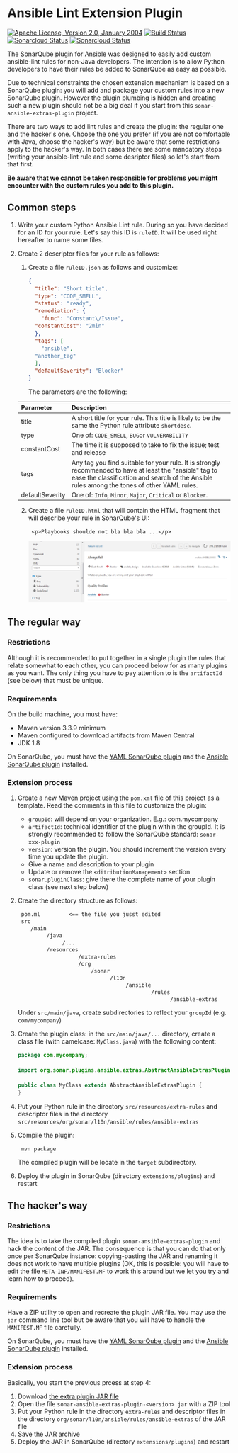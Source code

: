 <!---
 Licensed to the Apache Software Foundation (ASF) under one or more
 contributor license agreements.  See the NOTICE file distributed with
 this work for additional information regarding copyright ownership.
 The ASF licenses this file to You under the Apache License, Version 2.0
 (the "License"); you may not use this file except in compliance with
 the License.  You may obtain a copy of the License at

      http://www.apache.org/licenses/LICENSE-2.0

 Unless required by applicable law or agreed to in writing, software
 distributed under the License is distributed on an "AS IS" BASIS,
 WITHOUT WARRANTIES OR CONDITIONS OF ANY KIND, either express or implied.
 See the License for the specific language governing permissions and
 limitations under the License.
-->
Ansible Lint Extension Plugin
=============================

[![Apache License, Version 2.0, January 2004](https://img.shields.io/github/license/apache/maven.svg?label=License)](http://www.apache.org/licenses/LICENSE-2.0)
[![Build Status](https://travis-ci.org/sbaudoin/sonar-ansible.svg?branch=master)](https://travis-ci.org/sbaudoin/sonar-ansible)
[![Sonarcloud Status](https://sonarcloud.io/api/project_badges/measure?project=com.github.sbaudoin:sonar-ansible&metric=alert_status)](https://sonarcloud.io/dashboard?id=com.github.sbaudoin:sonar-ansible)
[![Sonarcloud Status](https://sonarcloud.io/api/project_badges/measure?project=com.github.sbaudoin:sonar-ansible&metric=coverage)](https://sonarcloud.io/dashboard?id=com.github.sbaudoin:sonar-ansible)

The SonarQube plugin for Ansible was designed to easily add custom ansible-lint rules for non-Java developers. The intention is to allow Python developers to have their rules be added to SonarQube as easy as possible.

Due to technical constraints the chosen extension mechanism is based on a SonarQube plugin: you will add and package your custom rules into a new SonarQube plugin. However the plugin plumbing is hidden and creating such a new plugin should not be a big deal if you start from this `sonar-ansible-extras-plugin` project.

There are two ways to add lint rules and create the plugin: the regular one and the hacker's one. Choose the one you prefer (if you are not comfortable with Java, choose the hacker's way) but be aware that some restrictions apply to the hacker's way. In both cases there are some mandatory steps (writing your ansible-lint rule and some desriptor files) so let's start from that first.

**Be aware that we cannot be taken responsible for problems you might encounter with the custom rules you add to this plugin.**

## Common steps
1. Write your custom Python Ansible Lint rule. During so you have decided for an ID for your rule. Let's say this ID is `ruleID`. It will be used right hereafter to name some files.
2. Create 2 descriptor files for your rule as follows:
    1. Create a file `ruleID.json` as follows and customize:

        ```json
        {
          "title": "Short title",
          "type": "CODE_SMELL",
          "status": "ready",
          "remediation": {
            "func": "Constant\/Issue",
          "constantCost": "2min"
          },
          "tags": [
            "ansible",
          "another_tag"
          ],
          "defaultSeverity": "Blocker"
        }
         ```

        The parameters are the following:

    | Parameter | Description |
    |------|------|
    | title | A short title for your rule. This title is likely to be the same the Python rule attribute `shortdesc`. |
    | type | One of: `CODE_SMELL`, `BUG`or `VULNERABILITY` |
    | constantCost | The time it is supposed to take to fix the issue; test and release |
    | tags | Any tag you find suitable for your rule. It is strongly recommended to have at least the "ansible" tag to ease the classification and search of the Ansible rules among the tones of other YAML rules. |
    | defaultSeverity | One of: `Info`, `Minor`, `Major`, `Critical` or `Blocker`. |

    2. Create a file `ruleID.html` that will contain the HTML fragment that will describe your rule in SonarQube's UI:

            <p>Playbooks shoulde not bla bla bla ...</p>

        ![The HTML description as it appears in SonarQube](screenshots/rule_description_sonar.png)

## The regular way
### Restrictions
Although it is recommended to put together in a single plugin the rules that relate somewhat to each other, you can proceed below for as many plugins as you want. The only thing you have to pay attention to is the `artifactId` (see below) that must be unique.

### Requirements
On the build machine, you must have:

* Maven version 3.3.9 minimum
* Maven configured to download artifacts from Maven Central
* JDK 1.8

On SonarQube, you must have the [YAML SonarQube plugin](https://github.com/sbaudoin/sonar-yaml/) and the [Ansible SonarQube plugin](https://github.com/sbaudoin/sonar-ansible/) installed.

### Extension process

1. Create a new Maven project using the `pom.xml` file of this project as a template. Read the comments in this file to customize the plugin:
    * `groupId`: will depend on your organization. E.g.: com.mycompany
    * `artifactId`: technical identifier of the plugin within the groupId. It is strongly recommended to follow the SonarQube standard: `sonar-xxx-plugin`
    * `version`: version the plugin. You should increment the version every time you update the plugin.
    * Give a name and description to your plugin
    * Update or remove the `<ditributionManagement>` section
    * `sonar.pluginClass`: give there the complete name of your plugin class (see next step below)
2. Create the directory structure as follows:

        pom.ml         <== the file you jusst edited
        src
           /main
                /java
                     /...
                /resources
                          /extra-rules
                          /org
                              /sonar
                                    /l10n
                                         /ansible
                                                 /rules
                                                       /ansible-extras

    Under `src/main/java`, create subdirectories to reflect your `groupId` (e.g. `com/mycompany`)

3. Create the plugin class: in the `src/main/java/...` directory, create a class file (with camelcase: `MyClass.java`) with the following content:

    ```java
    package com.mycompany;

    import org.sonar.plugins.ansible.extras.AbstractAnsibleExtrasPlugin;

    public class MyClass extends AbstractAnsibleExtrasPlugin {
    }
     ```

4. Put your Python rule in the directory `src/resources/extra-rules` and descriptor files in the directory `src/resources/org/sonar/l10n/ansible/rules/ansible-extras`
5. Compile the plugin:

        mvn package

    The compiled plugin will be locate in the `target` subdirectory.

6. Deploy the plugin in SonarQube (directory `extensions/plugins`) and restart

## The hacker's way
### Restrictions
The idea is to take the compiled plugin `sonar-ansible-extras-plugin` and hack the content of the JAR. The consequence is that you can do that only once per SonarQube instance: copying-pasting the JAR and renaming it does not work to have multiple plugins (OK, this is possible: you will have to edit the file `META-INF/MANIFEST.MF` to work this around but we let you try and learn how to proceed).

### Requirements
Have a ZIP utility to open and recreate the plugin JAR file. You may use the `jar` command line tool but be aware that you will have to handle the `MANIFEST.MF` file carefully.

On SonarQube, you must have the [YAML SonarQube plugin](https://github.com/sbaudoin/sonar-yaml/) and the [Ansible SonarQube plugin](https://github.com/sbaudoin/sonar-ansible/) installed.

### Extension process
Basically, you start the previous prcess at step 4:

1. Download [the extra plugin JAR file](https://github.com/sbaudoin/sonar-ansible/releases)
2. Open the file `sonar-ansible-extras-plugin-<version>.jar` with a ZIP tool
3. Put your Python rule in the directory `extra-rules` and descriptor files in the directory `org/sonar/l10n/ansible/rules/ansible-extras` of the JAR file
4. Save the JAR archive
5. Deploy the JAR in SonarQube (directory `extensions/plugins`) and restart
